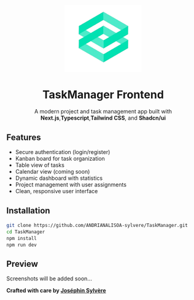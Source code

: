 <p align="center">
    <img src="public/logo.png" width="200" elt="TaskManager Logo"/>
</p>

<h1 align="center">TaskManager Frontend</h1>

<p align="center">A modern project and task management app built with <strong>Next.js</strong>,<strong>Typescript</strong>,<strong>Tailwind CSS</strong>, and <strong>Shadcn/ui</strong></p>

## Features

- Secure authentication (login/register)
- Kanban board for task organization
- Table view of tasks
- Calendar view (coming soon)
- Dynamic dashboard with statistics
- Project management with user assignments
- Clean, responsive user interface

## Installation

```bash
git clone https://github.com/ANDRIANALISOA-sylvere/TaskManager.git
cd TaskManager
npm install
npm run dev
```

## Preview

<p>Screenshots will be added soon...</p>

**Crafted with care by [Joséphin Sylvère](https://josephin-sylvere.vercel.app)**
